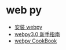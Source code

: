 # web py
* [安装 webpy](/python/webpy/install.zh-cn  "安装webpy")
* [webpy3.0 新手指南](tutorial3.zh-cn  "webpy3.0 新手指南")
* [webpy CookBook](cookbook/index  "webpy cookbook 中文版本")

